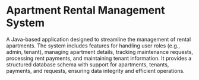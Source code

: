 # Apartment Rental Management System

A Java-based application designed to streamline the management of rental apartments. The system includes features for handling user roles (e.g., admin, tenant), managing apartment details, tracking maintenance requests, processing rent payments, and maintaining tenant information. It provides a structured database schema with support for apartments, tenants, payments, and requests, ensuring data integrity and efficient operations.
